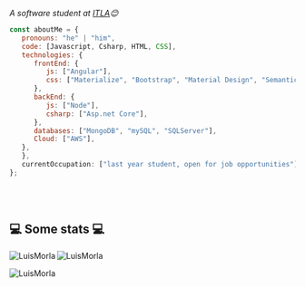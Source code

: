 

<p><em>A software student at <a href="https://hogent.be">ITLA</a>😊</br>
</em></p>


```javascript
const aboutMe = {
   pronouns: "he" | "him",
   code: [Javascript, Csharp, HTML, CSS],
   technologies: {
      frontEnd: {
         js: ["Angular"],
         css: ["Materialize", "Bootstrap", "Material Design", "Semantic UI"]
      },
      backEnd: {
         js: ["Node"],
         csharp: ["Asp.net Core"],
      },
      databases: ["MongoDB", "mySQL", "SQLServer"],
      Cloud: ["AWS"],
   },
   },
   currentOccupation: ["last year student, open for job opportunities"]
};
```
</br></br>
<h2>💻 Some stats 💻</h2>
<img align="left" src="https://github-readme-stats.vercel.app/api?username=LuisMorla&show_icons=true&locale=en&theme=tokyonight" alt="LuisMorla" />
<img align="center" src="https://github-readme-streak-stats.herokuapp.com/?user=LuisMorla&&theme=tokyonight" alt="LuisMorla" />
<p><img align="left" src="https://github-readme-stats.vercel.app/api/top-langs?username=LuisMorla&show_icons=true&locale=en&layout=compact&theme=tokyonight" alt="LuisMorla" /></p>

